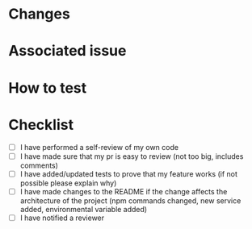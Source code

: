 # Changes

<!-- example:
- Fix wrong color in button
- Add a new page
-->

# Associated issue

<!-- example:
#(ticket number)

Make sure to setup autolink references: https://docs.github.com/en/repositories/managing-your-repositorys-settings-and-features/managing-repository-settings/configuring-autolinks-to-reference-external-resources
-->

# How to test

<!-- example:
1. go to preview link
2. click on *x*
3. the button should be red
-->

# Checklist

- [ ] I have performed a self-review of my own code
- [ ] I have made sure that my pr is easy to review (not too big, includes comments)
- [ ] I have added/updated tests to prove that my feature works (if not possible please explain why)
- [ ] I have made changes to the README if the change affects the architecture of the project (npm commands changed, new service added, environmental variable added)
- [ ] I have notified a reviewer

<!-- Please strike through and check off all items that do not apply (rather than removing them) -->
